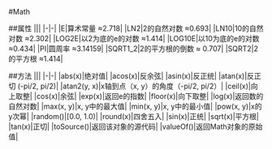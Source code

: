 #Math

##属性
|||
|-|-|
|E|算术常量 ≈2.718|
|LN2|2的自然对数 ≈0.693|
|LN10|10的自然对数 ≈2.302|
|LOG2E|以2为底的e的对数 ≈1.414|
|LOG10E|以10为底的e的对数 ≈0.434|
|PI|圆周率 ≈3.14159|
|SQRT1_2|2的平方根的倒数 ≈ 0.707|
|SQRT2|2的平方根 ≈1.414|

##方法
|||
|-|-|
|abs(x)|绝对值|
|acos(x)|反余弦|
|asin(x)|反正统|
|atan(x)|反正切 (-pi/2, pi/2)|
|atan2(y, x)|x轴到点（x, y）的角度（-pi/2, pi/2）|
|ceil(x)|向上取整|
|cos(x)|余弦|
|exp(x)|返回e的指数|
|floor(x)|向下取整|
|log(x)|返回数的自然对数|
|max(x, y)|x, y中的最大值|
|min(x, y)|x, y中的最小值|
|pow(x, y)|x的y次幂|
|random()|[0.0, 1.0)|
|round(x)|四舍五入|
|sin(x)|正统|
|sqrt(x)|平方根|
|tan(x)|正切|
|toSource()|返回该对象的源代码|
|valueOf()|返回Math对象的原始值|